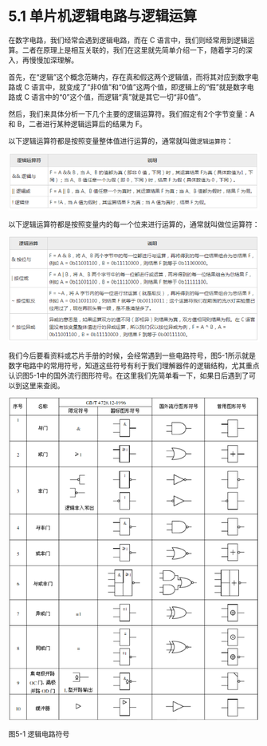 # 5.1 单片机逻辑电路与逻辑运算

在数字电路，我们经常会遇到逻辑电路，而在 C 语言中，我们则经常用到逻辑运算。二者在原理上是相互关联的，我们在这里就先简单介绍一下，随着学习的深入，再慢慢加深理解。

首先，在“逻辑”这个概念范畴内，存在真和假这两个逻辑值，而将其对应到数字电路或 C 语言中，就变成了“非0值”和“0值”这两个值，即逻辑上的“假”就是数字电路或 C 语言中的“0”这个值，而逻辑“真”就是其它一切“非0值”。

然后，我们来具体分析一下几个主要的逻辑运算符。我们假定有2个字节变量：A 和 B，二者进行某种逻辑运算后的结果为 F。

以下逻辑运算符都是按照变量整体值进行运算的，通常就叫做`逻辑运算符`：

![](images/57.png)

以下逻辑运算符都是按照变量内的每一个位来进行运算的，通常就叫做位运算符：

![](images/58.png)

我们今后要看资料或芯片手册的时候，会经常遇到一些电路符号，图5-1所示就是数字电路中的常用符号，知道这些符号有利于我们理解器件的逻辑结构，尤其重点认识图5-1中的国外流行图形符号。在这里我们先简单看一下，如果日后遇到了可以到这里来查阅。

![](images/59.png)

图5-1 逻辑电路符号